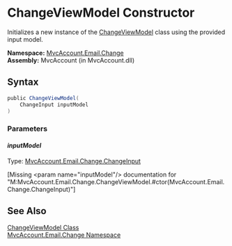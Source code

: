 ChangeViewModel Constructor
===========================
Initializes a new instance of the [ChangeViewModel][1] class using the provided input model.

**Namespace:** [MvcAccount.Email.Change][2]  
**Assembly:** MvcAccount (in MvcAccount.dll)

Syntax
------

```csharp
public ChangeViewModel(
	ChangeInput inputModel
)
```

### Parameters

#### *inputModel*
Type: [MvcAccount.Email.Change.ChangeInput][3]  

[Missing &lt;param name="inputModel"/> documentation for "M:MvcAccount.Email.Change.ChangeViewModel.#ctor(MvcAccount.Email.Change.ChangeInput)"]



See Also
--------
[ChangeViewModel Class][1]  
[MvcAccount.Email.Change Namespace][2]  

[1]: README.md
[2]: ../README.md
[3]: ../ChangeInput/README.md